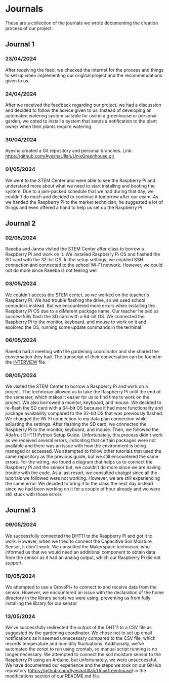 # Journals

These are a collection of the journals we wrote documenting the creation process of our project.

## Journal 1
### 23/04/2024
After receiving the feed, we checked the internet for the process and things to set up when implementing our original project and the recommendations given to us. 

### 24/04/2024 
After we received the feedback regarding our project, we had a discussion and decided to follow the advice given to us. Instead of developing an automated watering system suitable
for use in a greenhouse or personal garden, we opted to install a system that sends a notification to the plant owner when their plants require watering.

### 30/04/2024
Ayesha created a Git repository and personal branches. Link: https://github.com/AyeshaUllah/UnixGreenhouse.git

### 01/05/2024
We went to the STEM Center and were able to see the Raspberry Pi and understand more about what we need to start installing and booting the
system. Due to a jam-packed schedule that we had during that day, we couldn't do much and decided to continue it tomorrow after our exam. As we handed the Raspberry Pi
to the marker technician, he suggested a lot of things and even offered a hand to help us set up the Raspberry Pi

## Journal 2
### 02/05/2024
Raeeba and Janna visited the STEM Center after class to borrow a Raspberry Pi and work on it. 
We installed Raspberry Pi OS and flashed the SD card with the 32-bit OS. In the setup 
settings, we enabled SSH connection and connected to the school Wi-Fi network.
However, we could not do more since Raeeba is not feeling well

### 03/05/2024
We couldn't access the STEM center, so we worked on the teacher's Raspberry Pi. We 
had trouble flashing the drive, so we used school computers instead. But we 
encountered more errors when installing the Raspberry Pi OS due to a diMerent package 
name. Our teacher helped us successfully flash the SD card with a 64-bit OS. We 
connected the Raspberry Pi to the monitor, keyboard, and mouse to work on it and 
explored the OS, running some update commands in the terminal

### 06/05/2024
Raeeba had a meeting with the gardening coordinator and she shared the conversation 
they had. The transcript of their conversation can be found in the [INTERVIEW](INTERVIEW.md) file.
    
### 08/05/2024
We visited the STEM Center to borrow a Raspberry Pi and work on a project. The 
technician allowed us to take the Raspberry Pi until the end of the semester, which makes 
it easier for us to find time to work on the project. We also borrowed a monitor, keyboard, 
and mouse. We decided to re-flash the SD card with a 64-bit OS because it had more 
functionality and package availability compared to the 32-bit OS that was previously 
flashed. We changed the Wi-Fi connection to my data plan connection while adjusting 
the settings. After flashing the SD card, we connected the Raspberry Pi to the monitor, 
keyboard, and mouse. Then, we followed the Adafruit DHT11 Python Setup Guide. 
Unfortunately, this process didn't work as we received several errors, indicating that 
certain packages were not available and there was an issue with how the environment is
being managed or accessed. We attempted to follow other tutorials that used the same 
repository as the previous guide, but we still encountered the same errors. For the wiring, 
we found a diagram that helps us to connect the Raspberry Pi and the sensor but, we 
couldn’t do more since we are having trouble with the code. As a last resort, we consulted 
chatgpt since all the tutorials we followed were not working. However, we are still 
experiencing the same error. We decided to bring it to the class the next day instead since 
we had been working on it for a couple of hour already and we were still stuck with those 
errors

## Journal 3
### 09/05/2024
We successfully connected the DHT11 to the Raspberry Pi and got it to work. However, when 
we tried to connect the Capacitive Soil Moisture Sensor, it didn't work. We consulted the 
Makerspace technician, who informed us that we would need an additional component to 
obtain data from the sensor as it had an analog output, which our Raspberry Pi did not 
support.

### 10/05/2024
We attempted to use a GrovePi+ to connect to and receive data from the sensor. However, 
we encountered an issue with the declaration of the home directory in the library scripts we 
were using, preventing us from fully installing the library for our sensor

### 13/05/2024
We've successfully redirected the output of the DHT11 to a CSV file as suggested by the 
gardening coordinator. We chose not to set up email notifications as it seemed unnecessary 
compared to the CSV file, which records temperature and humidity fluctuations. 
Additionally, we've automated the script to run using crontab, so manual script running is no 
longer necessary.
We attempted to connect the soil moisture sensor to the Raspberry Pi using an Arduino, but 
unfortunately, we were unsuccessful. We have documented our experience and the steps 
we took on our GitHub repository (https://github.com/AyeshaUllah/UnixGreenhouse) in the 
modifications section of our README.md file.
